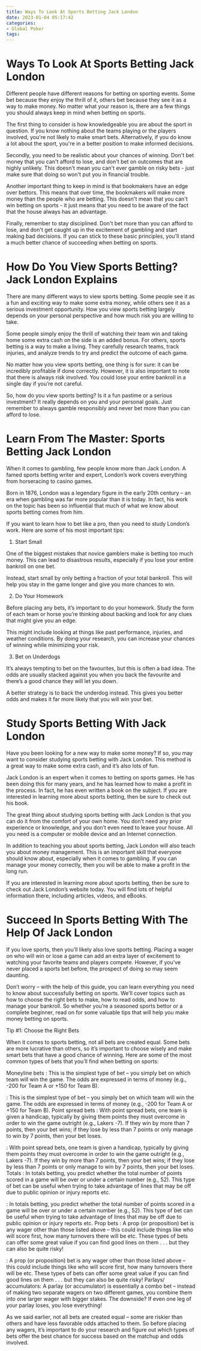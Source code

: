 ```yaml
---
title: Ways To Look At Sports Betting Jack London 
date: 2023-01-04 05:17:42
categories:
- Global Poker
tags:
---
```



#  Ways To Look At Sports Betting Jack London 

Different people have different reasons for betting on sporting events. Some bet because they enjoy the thrill of it, others bet because they see it as a way to make money. No matter what your reason is, there are a few things you should always keep in mind when betting on sports.

The first thing to consider is how knowledgeable you are about the sport in question. If you know nothing about the teams playing or the players involved, you're not likely to make smart bets. Alternatively, if you do know a lot about the sport, you're in a better position to make informed decisions.

Secondly, you need to be realistic about your chances of winning. Don't bet money that you can't afford to lose, and don't bet on outcomes that are highly unlikely. This doesn't mean you can't ever gamble on risky bets - just make sure that doing so won't put you in financial trouble.

Another important thing to keep in mind is that bookmakers have an edge over bettors. This means that over time, the bookmakers will make more money than the people who are betting. This doesn't mean that you can't win betting on sports - it just means that you need to be aware of the fact that the house always has an advantage.

Finally, remember to stay disciplined. Don't bet more than you can afford to lose, and don't get caught up in the excitement of gambling and start making bad decisions. If you can stick to these basic principles, you'll stand a much better chance of succeeding when betting on sports.

#  How Do You View Sports Betting? Jack London Explains 

There are many different ways to view sports betting. Some people see it as a fun and exciting way to make some extra money, while others see it as a serious investment opportunity. How you view sports betting largely depends on your personal perspective and how much risk you are willing to take.

Some people simply enjoy the thrill of watching their team win and taking home some extra cash on the side is an added bonus. For others, sports betting is a way to make a living. They carefully research teams, track injuries, and analyze trends to try and predict the outcome of each game.

No matter how you view sports betting, one thing is for sure: it can be incredibly profitable if done correctly. However, it is also important to note that there is always risk involved. You could lose your entire bankroll in a single day if you’re not careful.

So, how do you view sports betting? Is it a fun pastime or a serious investment? It really depends on you and your personal goals. Just remember to always gamble responsibly and never bet more than you can afford to lose.

#  Learn From The Master: Sports Betting Jack London 

When it comes to gambling, few people know more than Jack London. A famed sports betting writer and expert, London’s work covers everything from horseracing to casino games.

Born in 1876, London was a legendary figure in the early 20th century – an era when gambling was far more popular than it is today. In fact, his work on the topic has been so influential that much of what we know about sports betting comes from him.

If you want to learn how to bet like a pro, then you need to study London’s work. Here are some of his most important tips:

1) Start Small

One of the biggest mistakes that novice gamblers make is betting too much money. This can lead to disastrous results, especially if you lose your entire bankroll on one bet.

Instead, start small by only betting a fraction of your total bankroll. This will help you stay in the game longer and give you more chances to win.

2) Do Your Homework

Before placing any bets, it’s important to do your homework. Study the form of each team or horse you’re thinking about backing and look for any clues that might give you an edge.

This might include looking at things like past performance, injuries, and weather conditions. By doing your research, you can increase your chances of winning while minimizing your risk.

3) Bet on Underdogs

It’s always tempting to bet on the favourites, but this is often a bad idea. The odds are usually stacked against you when you back the favourite and there’s a good chance they will let you down.

A better strategy is to back the underdog instead. This gives you better odds and makes it far more likely that you will win your bet.

#  Study Sports Betting With Jack London 

Have you been looking for a new way to make some money? If so, you may want to consider studying sports betting with Jack London. This method is a great way to make some extra cash, and it’s also lots of fun.

Jack London is an expert when it comes to betting on sports games. He has been doing this for many years, and he has learned how to make a profit in the process. In fact, he has even written a book on the subject. If you are interested in learning more about sports betting, then be sure to check out his book.

The great thing about studying sports betting with Jack London is that you can do it from the comfort of your own home. You don’t need any prior experience or knowledge, and you don’t even need to leave your house. All you need is a computer or mobile device and an Internet connection.

In addition to teaching you about sports betting, Jack London will also teach you about money management. This is an important skill that everyone should know about, especially when it comes to gambling. If you can manage your money correctly, then you will be able to make a profit in the long run.

If you are interested in learning more about sports betting, then be sure to check out Jack London’s website today. You will find lots of helpful information there, including articles, videos, and eBooks.

#  Succeed In Sports Betting With The Help Of Jack London

If you love sports, then you’ll likely also love sports betting. Placing a wager on who will win or lose a game can add an extra layer of excitement to watching your favorite teams and players compete. However, if you’ve never placed a sports bet before, the prospect of doing so may seem daunting.

Don’t worry – with the help of this guide, you can learn everything you need to know about successfully betting on sports. We’ll cover topics such as how to choose the right bets to make, how to read odds, and how to manage your bankroll. So whether you’re a seasoned sports bettor or a complete beginner, read on for some valuable tips that will help you make money betting on sports.

Tip #1: Choose the Right Bets

When it comes to sports betting, not all bets are created equal. Some bets are more lucrative than others, so it’s important to choose wisely and make smart bets that have a good chance of winning. Here are some of the most common types of bets that you’ll find when betting on sports:

Moneyline bets : This is the simplest type of bet – you simply bet on which team will win the game. The odds are expressed in terms of money (e.g., -200 for Team A or +150 for Team B).

: This is the simplest type of bet – you simply bet on which team will win the game. The odds are expressed in terms of money (e.g., -200 for Team A or +150 for Team B). Point spread bets : With point spread bets, one team is given a handicap, typically by giving them points they must overcome in order to win the game outright (e.g., Lakers -7). If they win by more than 7 points, then your bet wins; if they lose by less than 7 points or only manage to win by 7 points, then your bet loses.

: With point spread bets, one team is given a handicap, typically by giving them points they must overcome in order to win the game outright (e.g., Lakers -7). If they win by more than 7 points, then your bet wins; if they lose by less than 7 points or only manage to win by 7 points, then your bet loses. Totals : In totals betting, you predict whether the total number of points scored in a game will be over or under a certain number (e.g., 52). This type of bet can be useful when trying to take advantage of lines that may be off due to public opinion or injury reports etc.

: In totals betting, you predict whether the total number of points scored in a game will be over or under a certain number (e.g., 52). This type of bet can be useful when trying to take advantage of lines that may be off due to public opinion or injury reports etc. Prop bets : A prop (or proposition) bet is any wager other than those listed above – this could include things like who will score first, how many turnovers there will be etc. These types of bets can offer some great value if you can find good lines on them . . . but they can also be quite risky!

: A prop (or proposition) bet is any wager other than those listed above – this could include things like who will score first, how many turnovers there will be etc. These types of bets can offer some great value if you can find good lines on them . . . but they can also be quite risky! Parlays/ accumulators: A parlay (or accumulator) is essentially a combo bet – instead of making two separate wagers on two different games, you combine them into one larger wager with bigger stakes. The downside? If even one leg of your parlay loses, you lose everything!

As we said earlier, not all bets are created equal – some are riskier than others and have less favorable odds attached to them. So before placing any wagers, it’s important to do your research and figure out which types of bets offer the best chance for success based on the matchup and odds involved.